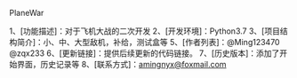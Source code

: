 PlaneWar


1、[功能描述]：对于飞机大战的二次开发
2、[开发环境]：Python3.7
3、[项目结构简介]：小、中、大型敌机，补给，测试盒等
5、[作者列表]：@Ming123470       @zqx233
6、[更新链接]：提供后续更新的代码链接。
7、[历史版本]：添加了开始界面，历史记录等
8、[联系方式]：amingnyx@foxmail.com